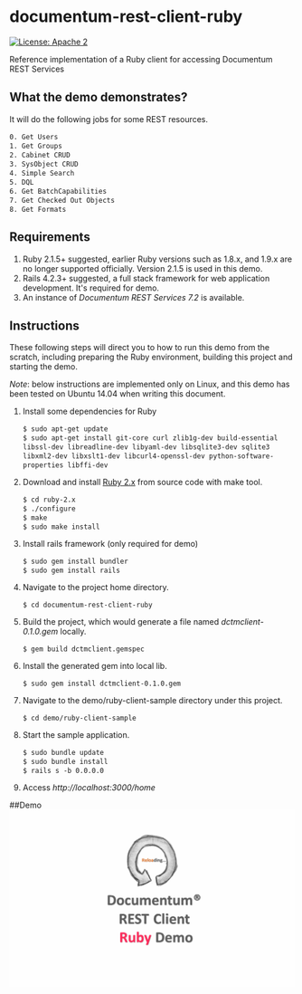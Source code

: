 # documentum-rest-client-ruby
[![License: Apache 2](https://img.shields.io/badge/license-Apache%202.0-brightgreen.svg)](http://www.apache.org/licenses/LICENSE-2.0)

Reference implementation of a Ruby client for accessing Documentum REST Services

## What the demo demonstrates?
It will do the following jobs for some REST resources.
```
0. Get Users
1. Get Groups
2. Cabinet CRUD
3. SysObject CRUD
4. Simple Search
5. DQL 
6. Get BatchCapabilities
7. Get Checked Out Objects
8. Get Formats
```

## Requirements

1. Ruby 2.1.5+ suggested, earlier Ruby versions such as 1.8.x, and 1.9.x are no longer supported officially. Version 2.1.5 is used in this demo.
2. Rails 4.2.3+ suggested, a full stack framework for web application development. It's required for demo. 
3. An instance of *Documentum REST Services 7.2* is available.


## Instructions  
These following steps will direct you to how to run this demo from the scratch, including preparing the Ruby environment, building this project and starting the demo.

*Note*: below instructions are implemented only on Linux, and this demo has been tested on Ubuntu 14.04 when writing this document. 

1. Install some dependencies for Ruby

    ```
    $ sudo apt-get update
    $ sudo apt-get install git-core curl zlib1g-dev build-essential libssl-dev libreadline-dev libyaml-dev libsqlite3-dev sqlite3 libxml2-dev libxslt1-dev libcurl4-openssl-dev python-software-properties libffi-dev
    ```
    
2. Download and install [Ruby 2.x](https://www.ruby-lang.org/en/downloads/) from source code with make tool.

    ```
    $ cd ruby-2.x
    $ ./configure
    $ make
    $ sudo make install
    ```
     
3. Install rails framework (only required for demo)

    ```
    $ sudo gem install bundler
    $ sudo gem install rails
    ```
    
4. Navigate to the project home directory.

    ```
    $ cd documentum-rest-client-ruby 
    ```
    
5. Build the project, which would generate a file named *dctmclient-0.1.0.gem* locally.

    ```
    $ gem build dctmclient.gemspec
    ```
    
6. Install the generated gem into local lib.

    ```
    $ sudo gem install dctmclient-0.1.0.gem
    ```
     
7. Navigate to the demo/ruby-client-sample directory under this project.

    ```
    $ cd demo/ruby-client-sample
    ```
    
8. Start the sample application.

    ```
    $ sudo bundle update
    $ sudo bundle install
    $ rails s -b 0.0.0.0
    ```
    
9. Access *http://localhost:3000/home*

##Demo
<img src="demo/ruby-demo.gif" width="1000">

